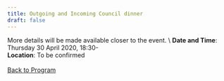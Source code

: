 ```yaml
---
title: Outgoing and Incoming Council dinner
draft: false
---
```


More details will be made available closer to the event. \\
**Date and Time**: Thursday 30 April 2020, 18:30- \
**Location**: To be confirmed
\
\
[Back to Program](/program)

